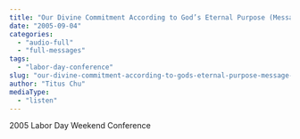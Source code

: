 ```yaml
---
title: "Our Divine Commitment According to God’s Eternal Purpose (Message 4)"
date: "2005-09-04"
categories: 
  - "audio-full"
  - "full-messages"
tags: 
  - "labor-day-conference"
slug: "our-divine-commitment-according-to-gods-eternal-purpose-message-4"
author: "Titus Chu"
mediaType: 
  - "listen"
---
```


2005 Labor Day Weekend Conference
